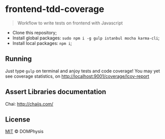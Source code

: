 # frontend-tdd-coverage
> Workflow to write tests on frontend with Javascript

- Clone this repository;
- Install global packages: `sudo npm i -g gulp istanbul mocha karma-cli`;
- Install local packages: `npm i`;

## Running

Just type `gulp` on terminal and anjoy tests and code coverage!
You may yet see coverage statistics, on <http://localhost:9001/coverage/lcov-report>

## Assert Libraries documentation

Chai: <http://chaijs.com/>

## License 

[MIT](LICENSE.md) © DOMPhysis